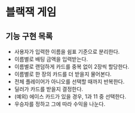 # 블랙잭 게임
## 기능 구현 목록

* 사용자가 입력한 이름을 쉼표 기준으로 분리한다.
*  이름별로 배팅 금액을 입력받는다.
*  이름별로 랜덤하게 카드를 중복 없이 2장씩 할당한다.
*  이름별로 한 장의 카드를 더 받을지 물어본다.
*  전체 플레이어가 아니오를 선택할 때까지 반복한다.
*  딜러가 카드를 받을지 결정한다.
*  (예외) 에이스 카드가 있을 경우, 1과 11 중 선택한다.
*  우승자를 정하고 그에 따라 수익을 나눈다.
